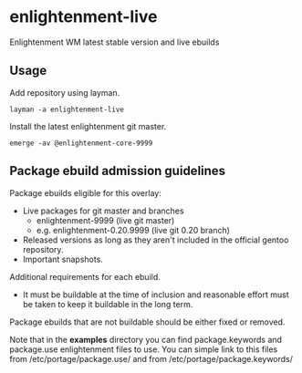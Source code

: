 # enlightenment-live

Enlightenment WM latest stable version and live ebuilds

## Usage

Add repository using layman.

    layman -a enlightenment-live

Install the latest enlightenment git master.

    emerge -av @enlightenment-core-9999

## Package ebuild admission guidelines

Package ebuilds eligible for this overlay:

  * Live packages for git master and branches
     - enlightenment-9999 (live git master)
     - e.g. enlightenment-0.20.9999 (live git 0.20 branch)
  * Released versions as long as they aren't included in the official
    gentoo repository.
  * Important snapshots.

Additional requirements for each ebuild.

  * It must be buildable at the time of inclusion and reasonable effort
    must be taken to keep it buildable in the long term.

Package ebuilds that are not buildable should be either fixed or removed.

Note that in the **examples** directory you can find package.keywords and package.use enlightenment files to use.
You can simple link to this files from /etc/portage/package.use/ and from /etc/portage/package.keywords/
